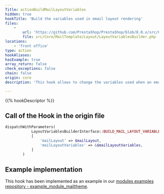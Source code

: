 ```yaml
---
Title: actionBuildMailLayoutVariables
hidden: true
hookTitle: 'Build the variables used in email layout rendering'
files:
    -
        url: 'https://github.com/PrestaShop/PrestaShop/blob/8.0.x/src/Core/MailTemplate/Layout/LayoutVariablesBuilder.php'
        file: src/Core/MailTemplate/Layout/LayoutVariablesBuilder.php
locations:
    - 'front office'
type: action
hookAliases: 
hasExample: true
array_return: false
check_exceptions: false
chain: false
origin: core
description: 'This hook allows to change the variables used when an email layout is rendered'

---
```


{{% hookDescriptor %}}

## Call of the Hook in the origin file

```php
dispatchWithParameters(
            LayoutVariablesBuilderInterface::BUILD_MAIL_LAYOUT_VARIABLES_HOOK,
            [
                'mailLayout' => $mailLayout,
                'mailLayoutVariables' => &$mailLayoutVariables,
            ]
        )
```

## Example implementation

This hook has been implemented as an example in our [modules examples repository - example_module_mailtheme](https://github.com/PrestaShop/example-modules/blob/master/example_module_mailtheme).
